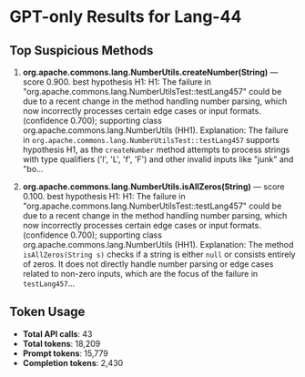 # GPT-only Results for Lang-44

## Top Suspicious Methods

1. **org.apache.commons.lang.NumberUtils.createNumber(String)** — score 0.900. best hypothesis H1: H1: The failure in "org.apache.commons.lang.NumberUtilsTest::testLang457" could be due to a recent change in the method handling number parsing, which now incorrectly processes certain edge cases or input formats. (confidence 0.700); supporting class org.apache.commons.lang.NumberUtils (HH1).
    Explanation: The failure in `org.apache.commons.lang.NumberUtilsTest::testLang457` supports hypothesis H1, as the `createNumber` method attempts to process strings with type qualifiers ('l', 'L', 'f', 'F') and other invalid inputs like "junk" and "bo...

2. **org.apache.commons.lang.NumberUtils.isAllZeros(String)** — score 0.100. best hypothesis H1: H1: The failure in "org.apache.commons.lang.NumberUtilsTest::testLang457" could be due to a recent change in the method handling number parsing, which now incorrectly processes certain edge cases or input formats. (confidence 0.700); supporting class org.apache.commons.lang.NumberUtils (HH1).
    Explanation: The method `isAllZeros(String s)` checks if a string is either `null` or consists entirely of zeros. It does not directly handle number parsing or edge cases related to non-zero inputs, which are the focus of the failure in `testLang457`...


## Token Usage

- **Total API calls**: 43
- **Total tokens**: 18,209
- **Prompt tokens**: 15,779
- **Completion tokens**: 2,430
